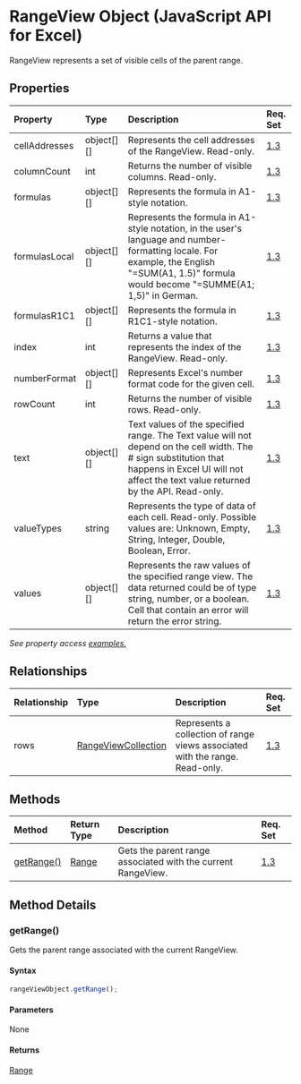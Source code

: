# RangeView Object (JavaScript API for Excel)

RangeView represents a set of visible cells of the parent range.

## Properties

| Property	   | Type	|Description| Req. Set|
|:---------------|:--------|:----------|:----|
|cellAddresses|object[][]|Represents the cell addresses of the RangeView. Read-only.|[1.3](../requirement-sets/excel-api-requirement-sets.md)|
|columnCount|int|Returns the number of visible columns. Read-only.|[1.3](../requirement-sets/excel-api-requirement-sets.md)|
|formulas|object[][]|Represents the formula in A1-style notation.|[1.3](../requirement-sets/excel-api-requirement-sets.md)|
|formulasLocal|object[][]|Represents the formula in A1-style notation, in the user's language and number-formatting locale.  For example, the English "=SUM(A1, 1.5)" formula would become "=SUMME(A1; 1,5)" in German.|[1.3](../requirement-sets/excel-api-requirement-sets.md)|
|formulasR1C1|object[][]|Represents the formula in R1C1-style notation.|[1.3](../requirement-sets/excel-api-requirement-sets.md)|
|index|int|Returns a value that represents the index of the RangeView. Read-only.|[1.3](../requirement-sets/excel-api-requirement-sets.md)|
|numberFormat|object[][]|Represents Excel's number format code for the given cell.|[1.3](../requirement-sets/excel-api-requirement-sets.md)|
|rowCount|int|Returns the number of visible rows. Read-only.|[1.3](../requirement-sets/excel-api-requirement-sets.md)|
|text|object[][]|Text values of the specified range. The Text value will not depend on the cell width. The # sign substitution that happens in Excel UI will not affect the text value returned by the API. Read-only.|[1.3](../requirement-sets/excel-api-requirement-sets.md)|
|valueTypes|string|Represents the type of data of each cell. Read-only. Possible values are: Unknown, Empty, String, Integer, Double, Boolean, Error.|[1.3](../requirement-sets/excel-api-requirement-sets.md)|
|values|object[][]|Represents the raw values of the specified range view. The data returned could be of type string, number, or a boolean. Cell that contain an error will return the error string.|[1.3](../requirement-sets/excel-api-requirement-sets.md)|

_See property access [examples.](#property-access-examples)_

## Relationships
| Relationship | Type	|Description| Req. Set|
|:---------------|:--------|:----------|:----|
|rows|[RangeViewCollection](rangeviewcollection.md)|Represents a collection of range views associated with the range. Read-only.|[1.3](../requirement-sets/excel-api-requirement-sets.md)|

## Methods

| Method		   | Return Type	|Description| Req. Set|
|:---------------|:--------|:----------|:----|
|[getRange()](#getrange)|[Range](range.md)|Gets the parent range associated with the current RangeView.|[1.3](../requirement-sets/excel-api-requirement-sets.md)|

## Method Details


### getRange()
Gets the parent range associated with the current RangeView.

#### Syntax
```js
rangeViewObject.getRange();
```

#### Parameters
None

#### Returns
[Range](range.md)
